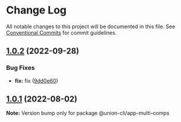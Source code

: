 # Change Log

All notable changes to this project will be documented in this file.
See [Conventional Commits](https://conventionalcommits.org) for commit guidelines.

## [1.0.2](https://github.com/SparkParis/lerna-cli/compare/@union-cli/app-multi-comps@1.0.1...@union-cli/app-multi-comps@1.0.2) (2022-09-28)


### Bug Fixes

* **fix:** fix ([9dd0e60](https://github.com/SparkParis/lerna-cli/commit/9dd0e60b9801faf8cc52ff34db34a9551c47fd96))






## [1.0.1](https://gitee.com/sparkparis123/lerna-cli/compare/@union-cli/app-multi-comps@1.0.1...@union-cli/app-multi-comps@1.0.1) (2022-08-02)

**Note:** Version bump only for package @union-cli/app-multi-comps
